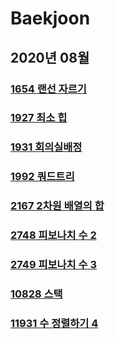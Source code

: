 # Baekjoon
## 2020년 08월
### [1654 랜선 자르기](https://www.acmicpc.net/problem/1654)
### [1927 최소 힙](https://www.acmicpc.net/problem/1927)
### [1931 회의실배정](https://www.acmicpc.net/problem/1931)
### [1992 쿼드트리](https://www.acmicpc.net/problem/1992)
### [2167 2차원 배열의 합](https://www.acmicpc.net/problem/2167)
### [2748 피보나치 수 2](https://www.acmicpc.net/problem/2748)
### [2749 피보나치 수 3](https://www.acmicpc.net/problem/2749)
### [10828 스택](https://www.acmicpc.net/problem/10828)
### [11931 수 정렬하기 4](https://www.acmicpc.net/problem/11931)
